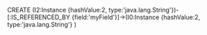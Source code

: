 CREATE (I2:Instance {hashValue:2, type:'java.lang.String'})-[:IS_REFERENCED_BY {field:'myField'}]->(I0:Instance {hashValue:2, type:'java.lang.String'} )
